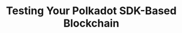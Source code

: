 ---
title: Testing Your Polkadot SDK-Based Blockchain
description: Explore comprehensive testing strategies for Polkadot SDK-based blockchains, from setting up test environments to verifying runtime and pallet interactions.
hide: 
    - feedback
template: subsection-index-page.html
---